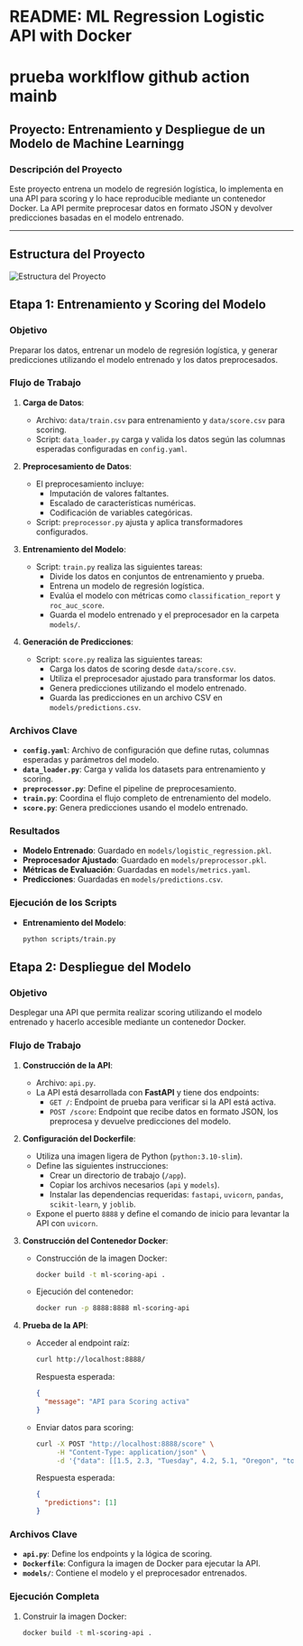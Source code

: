 # README: ML Regression Logistic API with Docker
# prueba worklflow github action mainb
## Proyecto: Entrenamiento y Despliegue de un Modelo de Machine Learningg

### Descripción del Proyecto
Este proyecto entrena un modelo de regresión logística, lo implementa en una API para scoring y lo hace reproducible mediante un contenedor Docker. La API permite preprocesar datos en formato JSON y devolver predicciones basadas en el modelo entrenado.

---

## Estructura del Proyecto

![Estructura del Proyecto](/diagrama.png "Estructura del Proyecto")

## Etapa 1: Entrenamiento y Scoring del Modelo

### Objetivo
Preparar los datos, entrenar un modelo de regresión logística, y generar predicciones utilizando el modelo entrenado y los datos preprocesados.

### Flujo de Trabajo
1. **Carga de Datos**:
   - Archivo: `data/train.csv` para entrenamiento y `data/score.csv` para scoring.
   - Script: `data_loader.py` carga y valida los datos según las columnas esperadas configuradas en `config.yaml`.

2. **Preprocesamiento de Datos**:
   - El preprocesamiento incluye:
     - Imputación de valores faltantes.
     - Escalado de características numéricas.
     - Codificación de variables categóricas.
   - Script: `preprocessor.py` ajusta y aplica transformadores configurados.

3. **Entrenamiento del Modelo**:
   - Script: `train.py` realiza las siguientes tareas:
     - Divide los datos en conjuntos de entrenamiento y prueba.
     - Entrena un modelo de regresión logística.
     - Evalúa el modelo con métricas como `classification_report` y `roc_auc_score`.
     - Guarda el modelo entrenado y el preprocesador en la carpeta `models/`.

4. **Generación de Predicciones**:
   - Script: `score.py` realiza las siguientes tareas:
     - Carga los datos de scoring desde `data/score.csv`.
     - Utiliza el preprocesador ajustado para transformar los datos.
     - Genera predicciones utilizando el modelo entrenado.
     - Guarda las predicciones en un archivo CSV en `models/predictions.csv`.

### Archivos Clave
- **`config.yaml`**: Archivo de configuración que define rutas, columnas esperadas y parámetros del modelo.
- **`data_loader.py`**: Carga y valida los datasets para entrenamiento y scoring.
- **`preprocessor.py`**: Define el pipeline de preprocesamiento.
- **`train.py`**: Coordina el flujo completo de entrenamiento del modelo.
- **`score.py`**: Genera predicciones usando el modelo entrenado.

### Resultados
- **Modelo Entrenado**: Guardado en `models/logistic_regression.pkl`.
- **Preprocesador Ajustado**: Guardado en `models/preprocessor.pkl`.
- **Métricas de Evaluación**: Guardadas en `models/metrics.yaml`.
- **Predicciones**: Guardadas en `models/predictions.csv`.

### Ejecución de los Scripts
- **Entrenamiento del Modelo**:
  ```bash
  python scripts/train.py
   ```

## Etapa 2: Despliegue del Modelo

### Objetivo
Desplegar una API que permita realizar scoring utilizando el modelo entrenado y hacerlo accesible mediante un contenedor Docker.

### Flujo de Trabajo
1. **Construcción de la API**:
   - Archivo: `api.py`.
   - La API está desarrollada con **FastAPI** y tiene dos endpoints:
     - `GET /`: Endpoint de prueba para verificar si la API está activa.
     - `POST /score`: Endpoint que recibe datos en formato JSON, los preprocesa y devuelve predicciones del modelo.

2. **Configuración del Dockerfile**:
   - Utiliza una imagen ligera de Python (`python:3.10-slim`).
   - Define las siguientes instrucciones:
     - Crear un directorio de trabajo (`/app`).
     - Copiar los archivos necesarios (`api` y `models`).
     - Instalar las dependencias requeridas: `fastapi`, `uvicorn`, `pandas`, `scikit-learn`, y `joblib`.
   - Expone el puerto `8888` y define el comando de inicio para levantar la API con `uvicorn`.

3. **Construcción del Contenedor Docker**:
   - Construcción de la imagen Docker:
     ```bash
     docker build -t ml-scoring-api .
     ```
   - Ejecución del contenedor:
     ```bash
     docker run -p 8888:8888 ml-scoring-api
     ```

4. **Prueba de la API**:
   - Acceder al endpoint raíz:
     ```bash
     curl http://localhost:8888/
     ```
     Respuesta esperada:
     ```json
     {
       "message": "API para Scoring activa"
     }
     ```
   - Enviar datos para scoring:
     ```bash
     curl -X POST "http://localhost:8888/score" \
          -H "Content-Type: application/json" \
          -d '{"data": [[1.5, 2.3, "Tuesday", 4.2, 5.1, "Oregon", "toyota"]]}'
     ```
     Respuesta esperada:
     ```json
     {
       "predictions": [1]
     }
     ```

### Archivos Clave
- **`api.py`**: Define los endpoints y la lógica de scoring.
- **`Dockerfile`**: Configura la imagen de Docker para ejecutar la API.
- **`models/`**: Contiene el modelo y el preprocesador entrenados.

### Ejecución Completa
1. Construir la imagen Docker:
   ```bash
   docker build -t ml-scoring-api .
   ```
